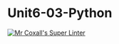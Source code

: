 # Unit6-03-Python
[![Mr Coxall's Super Linter](https://github.com/ICS3U-Programming-JosephK/Unit6-03-Python/workflows/Mr%20Coxall's%20Super%20Linter/badge.svg)](https://github.com/ICS3U-Programming-JosephK/Unit6-03-Python/actions/)

